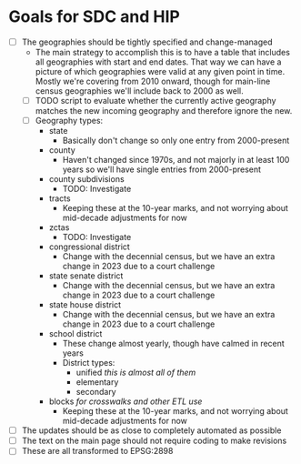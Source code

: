 # Goals for SDC and HIP

- [ ] The geographies should be tightly specified and change-managed
    - The main strategy to accomplish this is to have a table that includes all
      geographies with start and end dates. That way we can have a picture of
      which geographies were valid at any given point in time. Mostly we're
      covering from 2010 onward, though for main-line census geographies we'll
      include back to 2000 as well.
    - [ ] TODO script to evaluate whether the currently active geography matches 
          the new incoming geography and therefore ignore the new.
    - [ ] Geography types:
        - state
            - Basically don't change so only one entry from 2000-present
        - county
            - Haven't changed since 1970s, and not majorly in at least 100 years
              so we'll have single entries from 2000-present
        - county subdivisions
            - TODO: Investigate
        - tracts
            - Keeping these at the 10-year marks, and not worrying about
              mid-decade adjustments for now
        - zctas
            - TODO: Investigate
        - congressional district
            - Change with the decennial census, but we have an extra change in
              2023 due to a court challenge
        - state senate district
            - Change with the decennial census, but we have an extra change in
              2023 due to a court challenge
        - state house district
            - Change with the decennial census, but we have an extra change in
              2023 due to a court challenge
        - school district 
            - These change almost yearly, though have calmed in recent years
            - District types:
                - unified *this is almost all of them*
                - elementary
                - secondary
        - blocks *for crosswalks and other ETL use*
            - Keeping these at the 10-year marks, and not worrying about
              mid-decade adjustments for now
- [ ] The updates should be as close to completely automated as possible
- [ ] The text on the main page should not require coding to make revisions
- [ ] These are all transformed to EPSG:2898
